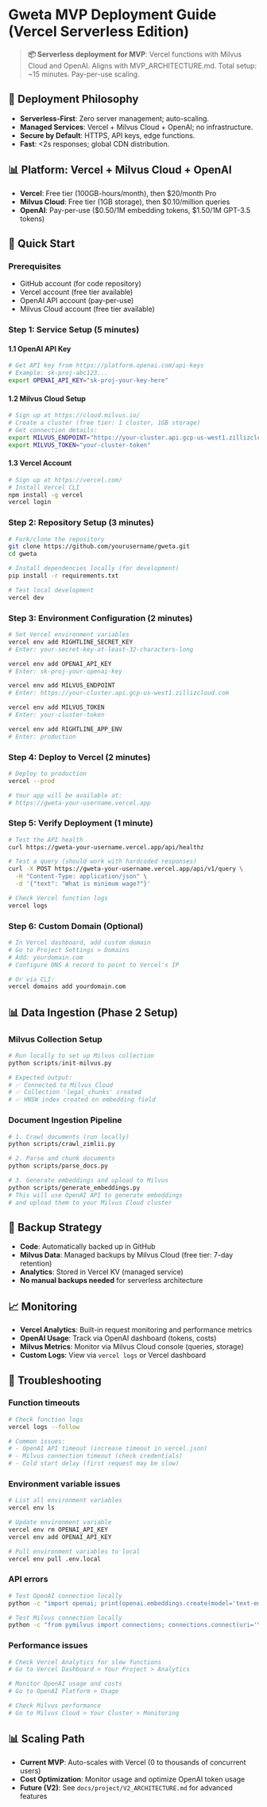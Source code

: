 # Gweta MVP Deployment Guide (Vercel Serverless Edition)

> **📦 Serverless deployment for MVP**: Vercel functions with Milvus Cloud and OpenAI. Aligns with MVP_ARCHITECTURE.md. Total setup: ~15 minutes. Pay-per-use scaling.

## 🎯 Deployment Philosophy
- **Serverless-First**: Zero server management; auto-scaling.
- **Managed Services**: Vercel + Milvus Cloud + OpenAI; no infrastructure.
- **Secure by Default**: HTTPS, API keys, edge functions.
- **Fast**: <2s responses; global CDN distribution.

## 📊 Platform: Vercel + Milvus Cloud + OpenAI
- **Vercel**: Free tier (100GB-hours/month), then $20/month Pro
- **Milvus Cloud**: Free tier (1GB storage), then $0.10/million queries
- **OpenAI**: Pay-per-use ($0.50/1M embedding tokens, $1.50/1M GPT-3.5 tokens)

## 🚀 Quick Start
### Prerequisites
- GitHub account (for code repository)
- Vercel account (free tier available)
- OpenAI API account (pay-per-use)
- Milvus Cloud account (free tier available)

### Step 1: Service Setup (5 minutes)

#### 1.1 OpenAI API Key
```bash
# Get API key from https://platform.openai.com/api-keys
# Example: sk-proj-abc123...
export OPENAI_API_KEY="sk-proj-your-key-here"
```

#### 1.2 Milvus Cloud Setup
```bash
# Sign up at https://cloud.milvus.io/
# Create a cluster (free tier: 1 cluster, 1GB storage)
# Get connection details:
export MILVUS_ENDPOINT="https://your-cluster.api.gcp-us-west1.zillizcloud.com"
export MILVUS_TOKEN="your-cluster-token"
```

#### 1.3 Vercel Account
```bash
# Sign up at https://vercel.com/
# Install Vercel CLI
npm install -g vercel
vercel login
```

### Step 2: Repository Setup (3 minutes)
```bash
# Fork/clone the repository
git clone https://github.com/yourusername/gweta.git
cd gweta

# Install dependencies locally (for development)
pip install -r requirements.txt

# Test local development
vercel dev
```

### Step 3: Environment Configuration (2 minutes)
```bash
# Set Vercel environment variables
vercel env add RIGHTLINE_SECRET_KEY
# Enter: your-secret-key-at-least-32-characters-long

vercel env add OPENAI_API_KEY
# Enter: sk-proj-your-openai-key

vercel env add MILVUS_ENDPOINT  
# Enter: https://your-cluster.api.gcp-us-west1.zillizcloud.com

vercel env add MILVUS_TOKEN
# Enter: your-cluster-token

vercel env add RIGHTLINE_APP_ENV
# Enter: production
```

### Step 4: Deploy to Vercel (2 minutes)
```bash
# Deploy to production
vercel --prod

# Your app will be available at:
# https://gweta-your-username.vercel.app
```

### Step 5: Verify Deployment (1 minute)
```bash
# Test the API health
curl https://gweta-your-username.vercel.app/api/healthz

# Test a query (should work with hardcoded responses)
curl -X POST https://gweta-your-username.vercel.app/api/v1/query \
  -H "Content-Type: application/json" \
  -d '{"text": "What is minimum wage?"}'

# Check Vercel function logs
vercel logs
```

### Step 6: Custom Domain (Optional)
```bash
# In Vercel dashboard, add custom domain
# Go to Project Settings > Domains
# Add: yourdomain.com
# Configure DNS A record to point to Vercel's IP

# Or via CLI:
vercel domains add yourdomain.com
```

## 📊 Data Ingestion (Phase 2 Setup)

### Milvus Collection Setup
```python
# Run locally to set up Milvus collection
python scripts/init-milvus.py

# Expected output:
# ✅ Connected to Milvus Cloud
# ✅ Collection 'legal_chunks' created
# ✅ HNSW index created on embedding field
```

### Document Ingestion Pipeline
```bash
# 1. Crawl documents (run locally)
python scripts/crawl_zimlii.py

# 2. Parse and chunk documents
python scripts/parse_docs.py

# 3. Generate embeddings and upload to Milvus
python scripts/generate_embeddings.py
# This will use OpenAI API to generate embeddings
# and upload them to your Milvus Cloud cluster
```

## 🔄 Backup Strategy
- **Code**: Automatically backed up in GitHub
- **Milvus Data**: Managed backups by Milvus Cloud (free tier: 7-day retention)
- **Analytics**: Stored in Vercel KV (managed service)
- **No manual backups needed** for serverless architecture

## 📈 Monitoring
- **Vercel Analytics**: Built-in request monitoring and performance metrics
- **OpenAI Usage**: Track via OpenAI dashboard (tokens, costs)
- **Milvus Metrics**: Monitor via Milvus Cloud console (queries, storage)
- **Custom Logs**: View via `vercel logs` or Vercel dashboard

## 🚨 Troubleshooting

### Function timeouts
```bash
# Check function logs
vercel logs --follow

# Common issues:
# - OpenAI API timeout (increase timeout in vercel.json)
# - Milvus connection timeout (check credentials)
# - Cold start delay (first request may be slow)
```

### Environment variable issues
```bash
# List all environment variables
vercel env ls

# Update environment variable
vercel env rm OPENAI_API_KEY
vercel env add OPENAI_API_KEY

# Pull environment variables to local
vercel env pull .env.local
```

### API errors
```bash
# Test OpenAI connection locally
python -c "import openai; print(openai.embeddings.create(model='text-embedding-3-small', input='test'))"

# Test Milvus connection locally
python -c "from pymilvus import connections; connections.connect(uri='YOUR_ENDPOINT', token='YOUR_TOKEN')"
```

### Performance issues
```bash
# Check Vercel Analytics for slow functions
# Go to Vercel Dashboard > Your Project > Analytics

# Monitor OpenAI usage and costs
# Go to OpenAI Platform > Usage

# Check Milvus performance
# Go to Milvus Cloud > Your Cluster > Monitoring
```

## 📊 Scaling Path
- **Current MVP**: Auto-scales with Vercel (0 to thousands of concurrent users)
- **Cost Optimization**: Monitor usage and optimize OpenAI token usage
- **Future (V2)**: See `docs/project/V2_ARCHITECTURE.md` for advanced features
